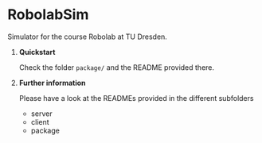 RobolabSim
==========

Simulator for the course Robolab at TU Dresden.

1. **Quickstart**
    
    Check the folder ```package/``` and the README provided there.

2. **Further information**

    Please have a look at the READMEs provided in the different subfolders
    - server
    - client
    - package

